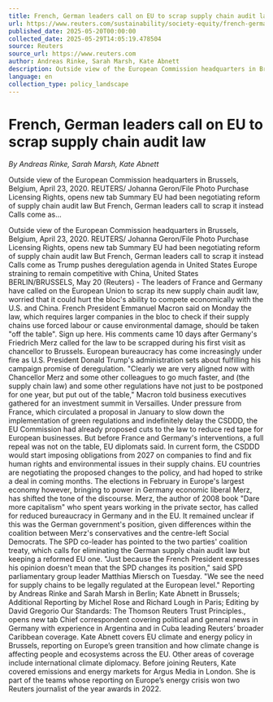```yaml
---
title: French, German leaders call on EU to scrap supply chain audit law
url: https://www.reuters.com/sustainability/society-equity/french-german-leaders-call-eu-scrap-supply-chain-audit-law-2025-05-20/
published_date: 2025-05-20T00:00:00
collected_date: 2025-05-29T14:05:19.478504
source: Reuters
source_url: https://www.reuters.com
author: Andreas Rinke, Sarah Marsh, Kate Abnett
description: Outside view of the European Commission headquarters in Brussels, Belgium, April 23, 2020. REUTERS/ Johanna Geron/File Photo Purchase Licensing Rights, opens new tab Summary EU had been negotiating reform of supply chain audit law But French, German leaders call to scrap it instead Calls come as...
language: en
collection_type: policy_landscape
---
```


# French, German leaders call on EU to scrap supply chain audit law

*By Andreas Rinke, Sarah Marsh, Kate Abnett*

Outside view of the European Commission headquarters in Brussels, Belgium, April 23, 2020. REUTERS/ Johanna Geron/File Photo Purchase Licensing Rights, opens new tab Summary EU had been negotiating reform of supply chain audit law But French, German leaders call to scrap it instead Calls come as...

Outside view of the European Commission headquarters in Brussels, Belgium, April 23, 2020. REUTERS/ Johanna Geron/File Photo Purchase Licensing Rights, opens new tab Summary EU had been negotiating reform of supply chain audit law But French, German leaders call to scrap it instead Calls come as Trump pushes deregulation agenda in United States Europe straining to remain competitive with China, United States BERLIN/BRUSSELS, May 20 (Reuters) - The leaders of France and Germany have called on the European Union to scrap its new supply chain audit law, worried that it could hurt the bloc's ability to compete economically with the U.S. and China. French President Emmanuel Macron said on Monday the law, which requires larger companies in the bloc to check if their supply chains use forced labour or cause environmental damage, should be taken "off the table". Sign up here. His comments came 10 days after Germany's Friedrich Merz called for the law to be scrapped during his first visit as chancellor to Brussels. European bureaucracy has come increasingly under fire as U.S. President Donald Trump's administration sets about fulfilling his campaign promise of deregulation. "Clearly we are very aligned now with Chancellor Merz and some other colleagues to go much faster, and (the supply chain law) and some other regulations have not just to be postponed for one year, but put out of the table," Macron told business executives gathered for an investment summit in Versailles. Under pressure from France, which circulated a proposal in January to slow down the implementation of green regulations and indefinitely delay the CSDDD, the EU Commission had already proposed cuts to the law to reduce red tape for European businesses. But before France and Germany's interventions, a full repeal was not on the table, EU diplomats said. In current form, the CSDDD would start imposing obligations from 2027 on companies to find and fix human rights and environmental issues in their supply chains. EU countries are negotiating the proposed changes to the policy, and had hoped to strike a deal in coming months. The elections in February in Europe's largest economy however, bringing to power in Germany economic liberal Merz, has shifted the tone of the discourse. Merz, the author of 2008 book "Dare more capitalism" who spent years working in the private sector, has called for reduced bureaucracy in Germany and in the EU. It remained unclear if this was the German government's position, given differences within the coalition between Merz's conservatives and the centre-left Social Democrats. The SPD co-leader has pointed to the two parties' coalition treaty, which calls for eliminating the German supply chain audit law but keeping a reformed EU one. "Just because the French President expresses his opinion doesn't mean that the SPD changes its position," said SPD parliamentary group leader Matthias Miersch on Tuesday. "We see the need for supply chains to be legally regulated at the European level." Reporting by Andreas Rinke and Sarah Marsh in Berlin; Kate Abnett in Brussels; Additional Reporting by Michel Rose and Richard Lough in Paris; Editing by David Gregorio Our Standards: The Thomson Reuters Trust Principles., opens new tab Chief correspondent covering political and general news in Germany with experience in Argentina and in Cuba leading Reuters’ broader Caribbean coverage. Kate Abnett covers EU climate and energy policy in Brussels, reporting on Europe’s green transition and how climate change is affecting people and ecosystems across the EU. Other areas of coverage include international climate diplomacy. Before joining Reuters, Kate covered emissions and energy markets for Argus Media in London. She is part of the teams whose reporting on Europe’s energy crisis won two Reuters journalist of the year awards in 2022.